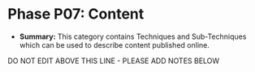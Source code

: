# Phase P07: Content

* **Summary:** This category contains Techniques and Sub-Techniques which can be used to describe content published online.

DO NOT EDIT ABOVE THIS LINE - PLEASE ADD NOTES BELOW